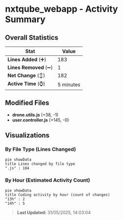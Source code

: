 # nxtqube_webapp - Activity Summary 

## Overall Statistics

| Stat                   | Value                                                             |
| ---------------------- | ----------------------------------------------------------------- |
| **Lines Added** (➕)   | 183                                          |
| **Lines Removed** (➖) | 1                                        |
| **Net Change** (↕)    | 182                |
| **Active Time** (⌚)   | 5 minutes |


## Modified Files
- **drone.utils.js** (+38, -1)
- **user.controller.js** (+145, -0)

## Visualizations

### By File Type (Lines Changed)

```mermaid
pie showData
title Lines changed by file type
".js" : 184
```

### By Hour (Estimated Activity Count)

```mermaid
pie showData
title Coding activity by hour (count of changes)
"13h" : 2
"14h" : 5
```


> **Last Updated:** 31/05/2025, 14:03:04